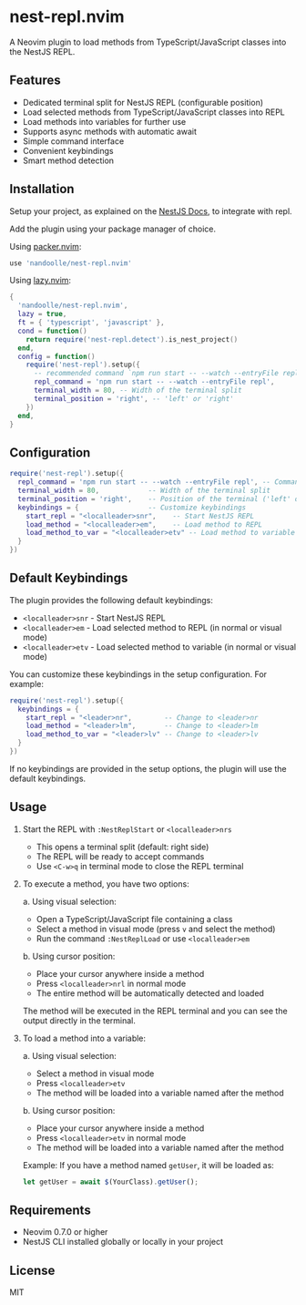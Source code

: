 # nest-repl.nvim

A Neovim plugin to load methods from TypeScript/JavaScript classes into the NestJS REPL.

## Features

- Dedicated terminal split for NestJS REPL (configurable position)
- Load selected methods from TypeScript/JavaScript classes into REPL
- Load methods into variables for further use
- Supports async methods with automatic await
- Simple command interface
- Convenient keybindings
- Smart method detection

## Installation


Setup your project, as explained on the [NestJS Docs](https://docs.nestjs.com/recipes/repl), to integrate with repl.


Add the plugin using your package manager of choice.

Using [packer.nvim](https://github.com/wbthomason/packer.nvim):

```lua
use 'nandoolle/nest-repl.nvim'
```
Using [lazy.nvim](https://github.com/folke/lazy.nvim):

```lua
{
  'nandoolle/nest-repl.nvim',
  lazy = true,
  ft = { 'typescript', 'javascript' },
  cond = function()
    return require('nest-repl.detect').is_nest_project()
  end,
  config = function()
    require('nest-repl').setup({
      -- recommended command `npm run start -- --watch --entryFile repl`
      repl_command = 'npm run start -- --watch --entryFile repl',
      terminal_width = 80, -- Width of the terminal split
      terminal_position = 'right', -- 'left' or 'right'
    })
  end,
}
```

## Configuration

```lua
require('nest-repl').setup({
  repl_command = 'npm run start -- --watch --entryFile repl', -- Command to start NestJS REPL
  terminal_width = 80,            -- Width of the terminal split
  terminal_position = 'right',    -- Position of the terminal ('left' or 'right')
  keybindings = {                 -- Customize keybindings
    start_repl = "<localleader>snr",    -- Start NestJS REPL
    load_method = "<localleader>em",    -- Load method to REPL
    load_method_to_var = "<localleader>etv" -- Load method to variable
  }
})
```

## Default Keybindings

The plugin provides the following default keybindings:

- `<localleader>snr` - Start NestJS REPL
- `<localleader>em` - Load selected method to REPL (in normal or visual mode)
- `<localleader>etv` - Load selected method to variable (in normal or visual mode)

You can customize these keybindings in the setup configuration. For example:

```lua
require('nest-repl').setup({
  keybindings = {
    start_repl = "<leader>nr",        -- Change to <leader>nr
    load_method = "<leader>lm",       -- Change to <leader>lm
    load_method_to_var = "<leader>lv" -- Change to <leader>lv
  }
})
```

If no keybindings are provided in the setup options, the plugin will use the default keybindings.

## Usage

1. Start the REPL with `:NestReplStart` or `<localleader>nrs`

   - This opens a terminal split (default: right side)
   - The REPL will be ready to accept commands
   - Use `<C-w>q` in terminal mode to close the REPL terminal

2. To execute a method, you have two options:

   a. Using visual selection:

   - Open a TypeScript/JavaScript file containing a class
   - Select a method in visual mode (press `v` and select the method)
   - Run the command `:NestReplLoad` or use `<localleader>em`

   b. Using cursor position:

   - Place your cursor anywhere inside a method
   - Press `<localleader>nrl` in normal mode
   - The entire method will be automatically detected and loaded

   The method will be executed in the REPL terminal and you can see the output directly in the terminal.

3. To load a method into a variable:

   a. Using visual selection:

   - Select a method in visual mode
   - Press `<localleader>etv`
   - The method will be loaded into a variable named after the method

   b. Using cursor position:

   - Place your cursor anywhere inside a method
   - Press `<localleader>etv` in normal mode
   - The method will be loaded into a variable named after the method

   Example: If you have a method named `getUser`, it will be loaded as:

   ```typescript
   let getUser = await $(YourClass).getUser();
   ```

## Requirements

- Neovim 0.7.0 or higher
- NestJS CLI installed globally or locally in your project

## License

MIT
